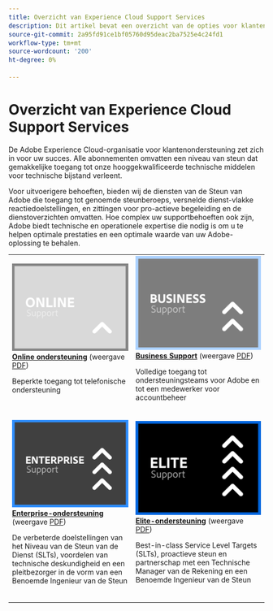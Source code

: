 ```yaml
---
title: Overzicht van Experience Cloud Support Services
description: Dit artikel bevat een overzicht van de opties voor klantenondersteuning voor Adobe Experience Cloud. Tot deze opties behoren Online, Zakelijk, Enterprise en Elite.
source-git-commit: 2a95fd91ce1bf05760d95deac2ba7525e4c24fd1
workflow-type: tm+mt
source-wordcount: '200'
ht-degree: 0%

---
```


# Overzicht van Experience Cloud Support Services

De Adobe Experience Cloud-organisatie voor klantenondersteuning zet zich in voor uw succes. Alle abonnementen omvatten een niveau van steun dat gemakkelijke toegang tot onze hooggekwalificeerde technische middelen voor technische bijstand verleent.

Voor uitvoerigere behoeften, bieden wij de diensten van de Steun van Adobe die toegang tot genoemde steunberoeps, versnelde dienst-vlakke reactiedoelstellingen, en zittingen voor pro-actieve begeleiding en de dienstoverzichten omvatten. Hoe complex uw supportbehoeften ook zijn, Adobe biedt technische en operationele expertise die nodig is om u te helpen optimale prestaties en een optimale waarde van uw Adobe-oplossing te behalen.

<table style="table-layout:fixed">
<tr>
  <td>
    <a href="online.md">
    <img alt="Online" src="assets/OnlineSupportThumbnail.png"/>
    </a>
    <div>
    <a href="online.md"><strong>Online ondersteuning</strong></a> (weergave <a href="assets/OnlineSupportDatasheet.pdf" target="_blank">PDF</a>)
    </div>
    <p>Beperkte toegang tot telefonische ondersteuning</p>
    <br>
  </td>
  <td>
    <a href="business.md">
      <img alt="Zakelijk" src="assets/BusinessSupportThumbnail.png">
    </a>
    <div>
    <a href="business.md"><strong>Business Support</strong></a> (weergave <a href="assets/BusinessSupportDatasheet.pdf" target="_blank">PDF</a>)
    </div>
    <p>Volledige toegang tot ondersteuningsteams voor Adobe en tot een medewerker voor accountbeheer</p>
    <br>
  </td>
</tr>
<tr>
  <td>
    <a href="enterprise.md">
    <img alt="Enterprise" src="assets/EnterpriseSupportThumbnail.png"/>
    </a>
    <div>
    <a href="enterprise.md"><strong>Enterprise-ondersteuning</strong></a> (weergave <a href="assets/EnterpriseSupportDatasheet.pdf" target="_blank">PDF</a>)
    </div>
    <p>De verbeterde doelstellingen van het Niveau van de Steun van de Dienst (SLTs), voordelen van technische deskundigheid en een pleitbezorger in de vorm van een Benoemde Ingenieur van de Steun</p>
    <br>
  </td>
  <td>
    <a href="elite.md">
      <img alt="Elite" src="assets/EliteSupportThumbnail.png">
    </a>
    <div>
    <a href="elite.md"><strong>Elite-ondersteuning</strong></a> (weergave <a href="assets/EliteSupportDatasheet.pdf" target="_blank">PDF</a>)
    </div>
    <p>Best-in-class Service Level Targets (SLTs), proactieve steun en partnerschap met een Technische Manager van de Rekening en een Benoemde Ingenieur van de Steun</p>
    <br>
  </td>
</tr>
</table>

